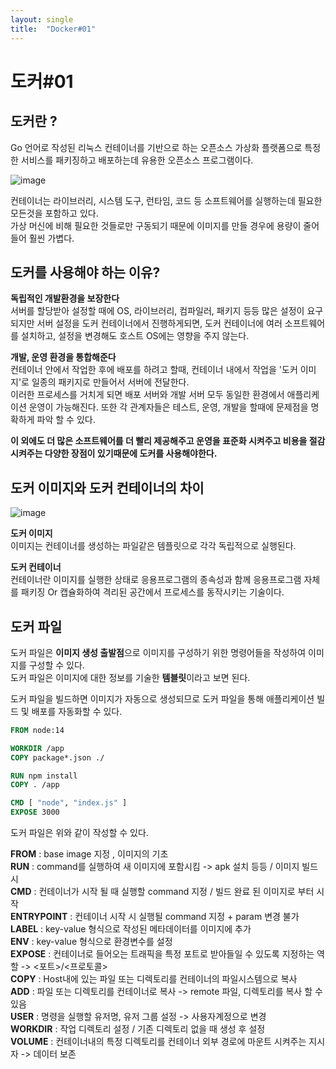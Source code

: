 ```yaml
---
layout: single
title:  "Docker#01"
---
```



# 도커#01  
## 도커란 ?
Go 언어로 작성된 리눅스 컨테이너를 기반으로 하는 오픈소스 가상화 플랫폼으로
특정한 서비스를 패키징하고 배포하는데 유용한 오픈소스 프로그램이다.  
  
![image](https://github.com/hojunleesunsin/hojunleesunsin.github.io/assets/113594859/d5438fe9-02f7-48e9-b92f-2f22b4fab47f)
  

컨테이너는 라이브러리, 시스템 도구, 런타임, 코드 등 소프트웨어를 실행하는데 필요한 모든것을 포함하고 있다.   
가상 머신에 비해 필요한 것들로만 구동되기 때문에 이미지를 만들 경우에 용량이 줄어들어 훨씬 가볍다.

## 도커를 사용해야 하는 이유?
**독립적인 개발환경을 보장한다**  
서버를 할당받아 설정할 때에 OS, 라이브러리, 컴파일러, 패키지 등등 많은 설정이 요구되지만 서버 설정을 도커 컨테이너에서 진행하게되면, 도커 컨테이너에 여러 소프트웨어를 설치하고, 설정을 변경해도 호스트 OS에는 영향을 주지 않는다.  

**개발, 운영 환경을 통합해준다**  
컨테이너 안에서 작업한 후에 배포를 하려고 할때, 컨테이너 내에서 작업을 '도커 이미지'로 일종의 패키지로 만들어서 서버에 전달한다.  
이러한 프로세스를 거치게 되면 배포 서버와 개발 서버 모두 동일한 환경에서 애플리케이션 운영이 가능해진다. 또한 각 관계자들은 테스트, 운영, 개발을 할때에 문제점을 명확하게 파악 할 수 있다.  

**이 외에도 더 많은 소프트웨어를 더 빨리 제공해주고 운영을 표준화 시켜주고 비용을 절감시켜주는 다양한 장점이 있기때문에 도커를 사용해야한다.**

## 도커 이미지와 도커 컨테이너의 차이
![image](https://github.com/hojunleesunsin/hojunleesunsin.github.io/assets/113594859/58567ab8-99ff-4362-a46f-9bed3ea70da7)

**도커 이미지**  
이미지는 컨테이너를 생성하는 파일같은 템플릿으로 각각 독립적으로 실행된다.  
  
**도커 컨테이너**  
컨테이너란 이미지를 실행한 상태로 응용프로그램의 종속성과 함께 응용프로그램 자체를 
패키징 Or 캡슐화하여 격리된 공간에서 프로세스를 동작시키는 기술이다.

## 도커 파일
도커 파일은 **이미지 생성 출발점**으로 이미지를 구성하기 위한 명령어들을 작성하여 이미지를 구성할 수 있다.  
도커 파일은 이미지에 대한 정보를 기술한 **템블릿**이라고 보면 된다.  
  
도커 파일을 빌드하면 이미지가 자동으로 생성되므로 도커 파일을 통해 애플리케이션 빌드 및 배포를 자동화할 수 있다.  
```dockerfile
FROM node:14

WORKDIR /app
COPY package*.json ./

RUN npm install
COPY . /app

CMD [ "node", "index.js" ]
EXPOSE 3000
```  
도커 파일은 위와 같이 작성할 수 있다.

**FROM** : base image 지정 , 이미지의 기초  
**RUN** : command를 실행하여 새 이미지에 포함시킴 -> apk 설치 등등 / 이미지 빌드 시   
**CMD** : 컨테이너가 시작 될 때 실행할 command 지정 / 빌드 완료 된 이미지로 부터 시작  
**ENTRYPOINT** : 컨테이너 시작 시 실행될 command 지정 + param 변경 불가  
**LABEL** : key-value 형식으로 작성된 메타데이터를 이미지에 추가  
**ENV** : key-value 형식으로  환경변수를 설정   
**EXPOSE** : 컨테이너로 들어오는 트래픽을 특정 포트로 받아들일 수 있도록 지정하는 역할 -> <포트>/<프로토콜>  
**COPY** : Host내에 있는 파일 또는 디렉토리를 컨테이너의 파일시스템으로 복사  
**ADD** : 파일 또는 디렉토리를 컨테이너로 복사 -> remote 파일, 디렉토리를 복사 할 수 있음  
**USER** :  명령을 실행할 유저명, 유저 그룹 설정 -> 사용자계정으로 변경  
**WORKDIR** : 작업 디렉토리 설정 / 기존 디렉토리 없을 때 생성 후 설정  
**VOLUME** : 컨테이너내의 특정 디렉토리를 컨테이너 외부 경로에 마운트 시켜주는 지시자 -> 데이터 보존  
